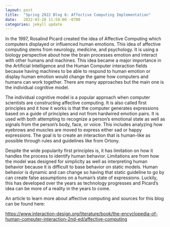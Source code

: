 ```yaml
---
layout: post
title:  "Spring 2022 Blog 6: Affective Computing Implementation"
date:   2022-03-28 11:59:00 -0700
categories: jekyll update
---
```

In the 1997, Rosalind Picard created the idea of Affective Computing which computers displayed or influenced human emotions. This idea of affective computing stems from neurology, medicine, and psychology. It is using a biology perspective about how the brain processes emotion and interact with other humans and machines. This idea became a major importance in the Artificial Intelligence and the Human Computer interaction fields because having machines to be able to respond to human emotion or display human emotion would change the game how computers and humans can work together. There are many approaches but the main one is the individual cognitive model.

The individual cognitive model is a popular approach when computer scientists are constructing affective computing. It is also called first principles and it how it works is that the computer generates expressions based on a guide of principles and not from hardwired emotion pairs. It is used with both attempting to recognize a person’s emotional state as well as signals from the person’s body, face, or voice. This includes analyzing how eyebrows and muscles are moved to express either sad or happy expressions. The goal is to create an interaction that is human-like as possible through rules and guidelines like from Ortony.

Despite the wide popularity first principles is, it has limitation on how it handles the process to identify human behavior. Limitations are from how the model was designed for simplicity as well as interpreting human behavior because it is difficult to base behavior on static models. Human behavior is dynamic and can change so having that static guideline to go by can create false assumptions on a human’s state of expressions. Luckily, this has developed over the years as technology progresses and Picard’s idea can be more of a reality in the years to come. 

An article to learn more about affective computing and sources for this blog can be found here:

https://www.interaction-design.org/literature/book/the-encyclopedia-of-human-computer-interaction-2nd-ed/affective-computing
